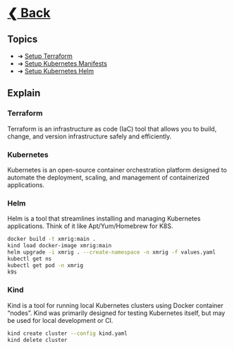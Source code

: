 # [❮ Back](../README.md)

## Topics

* ➔ [Setup Terraform](./terraform)
* ➔ [Setup Kubernetes Manifests](./kubernetes/manifests)
* ➔ [Setup Kubernetes Helm](./kubernetes/helm)

## Explain

### Terraform

Terraform is an infrastructure as code (IaC) tool that allows you to build, change, and version infrastructure safely and efficiently.

### Kubernetes

Kubernetes is an open-source container orchestration platform designed to automate the deployment, scaling, and management of containerized applications.

### Helm

Helm is a tool that streamlines installing and managing Kubernetes applications. Think of it like Apt/Yum/Homebrew for K8S.

```bash
docker build -t xmrig:main .
kind load docker-image xmrig:main
helm upgrade -i xmrig . --create-namespace -n xmrig -f values.yaml
kubectl get ns
kubectl get pod -n xmrig
k9s
```

### Kind

Kind is a tool for running local Kubernetes clusters using Docker container “nodes”. Kind was primarily designed for testing Kubernetes itself, but may be used for local development or CI.

```bash
kind create cluster --config kind.yaml
kind delete cluster
```
